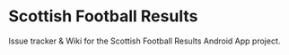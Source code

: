 # Scottish Football Results
Issue tracker & Wiki for the Scottish Football Results Android App project.
